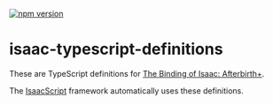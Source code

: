 [![npm version](https://img.shields.io/npm/v/isaac-typescript-definitions.svg)](https://www.npmjs.com/package/isaac-typescript-definitions)

# isaac-typescript-definitions

These are TypeScript definitions for [The Binding of Isaac: Afterbirth+](https://store.steampowered.com/app/570660/The_Binding_of_Isaac_Afterbirth/).

The [IsaacScript](https://isaacscript.github.io/) framework automatically uses these definitions.
